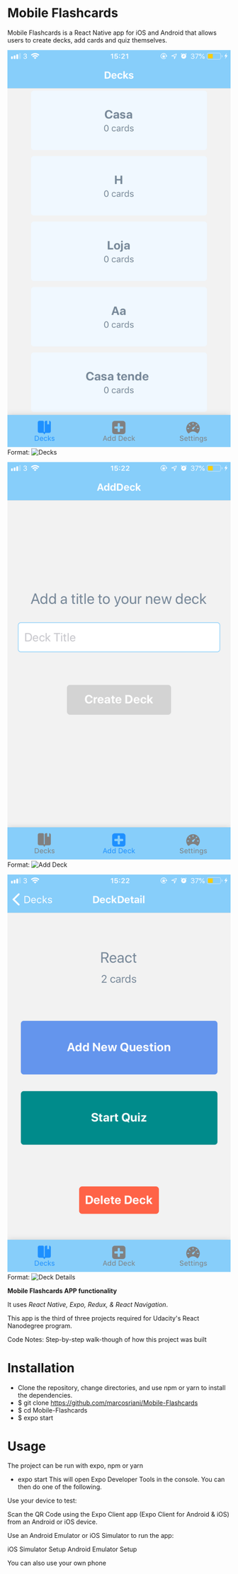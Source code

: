 # Mobile Flashcards

Mobile Flashcards is a React Native app for iOS and Android that allows users to create decks, add cards and quiz themselves.

![GitHub Logo](/images/image1.png)
Format: ![Decks]('/images/image1.png')

![GitHub Logo](/images/image2.png)
Format: ![Add Deck]('/images/image2.png')

![GitHub Logo](/images/image4.png)
Format: ![Deck Details]('/images/image4.png')

**Mobile Flashcards APP functionality**

It uses _React Native, Expo, Redux, & React Navigation_.

This app is the third of three projects required for Udacity's React Nanodegree program.

Code Notes: Step-by-step walk-though of how this project was built

# Installation

- Clone the repository, change directories, and use npm or yarn to install the dependencies.
- \$ git clone https://github.com/marcosriani/Mobile-Flashcards
- \$ cd Mobile-Flashcards
- \$ expo start

# Usage

The project can be run with expo, npm or yarn

- expo start
  This will open Expo Developer Tools in the console. You can then do one of the following.

Use your device to test:

Scan the QR Code using the Expo Client app (Expo Client for Android & iOS) from an Android or iOS device.

Use an Android Emulator or iOS Simulator to run the app:

iOS Simulator Setup
Android Emulator Setup

You can also use your own phone
